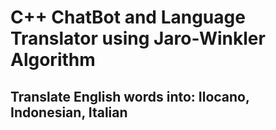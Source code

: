 # C++ ChatBot and Language Translator using Jaro-Winkler Algorithm 
## Translate English words into: Ilocano, Indonesian, Italian
